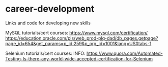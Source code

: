 # career-development
Links and code for developing new skills

MySQL tutorials/cert courses: 
https://www.mysql.com/certification/ 
https://education.oracle.com/pls/web_prod-plq-dad/db_pages.getpage?page_id=654&get_params=p_id:259&p_org_id=1001&lang=US#tabs-1

Selenium tutorials/cert courses: 
INFO: https://www.quora.com/Automated-Testing-Is-there-any-world-wide-accepted-certification-for-Selenium
